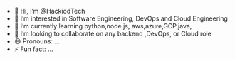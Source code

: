 - 👋 Hi, I’m @HackiodTech
- 👀 I’m interested in Software Engineering, DevOps and Cloud Engineering
- 🌱 I’m currently learning python,node.js, aws,azure,GCP,java,
- 💞️ I’m looking to collaborate on any backend ,DevOps, or Cloud role
- 😄 Pronouns: ...
- ⚡ Fun fact: ...

<!---
HackiodTech/HackiodTech is a ✨ special ✨ repository because its `README.md` (this file) appears on your GitHub profile.
You can click the Preview link to take a look at your changes.
--->
